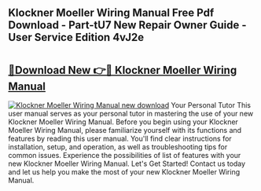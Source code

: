 ## Klockner Moeller Wiring Manual Free Pdf Download - Part-tU7 New Repair Owner Guide - User Service Edition 4vJ2e

# <h2><a href="http://bc40909.oget.top/?id=Klockner+Moeller+Wiring+Manual">🔗Download New 👉🔴 Klockner Moeller Wiring Manual</a></h2>

[![Klockner Moeller Wiring Manual new download](https://i.imgur.com/5g1atiW.png)](http://bc40909.oget.top/?id=Klockner+Moeller+Wiring+Manual)
Your Personal Tutor This user manual serves as your personal tutor in mastering the use of your new Klockner Moeller Wiring Manual. Before you begin using your Klockner Moeller Wiring Manual, please familiarize yourself with its functions and features by reading this user manual. You'll find clear instructions for installation, setup, and operation, as well as troubleshooting tips for common issues. Experience the possibilities of list of features with your new Klockner Moeller Wiring Manual. Let's Get Started! Contact us today and let us help you make the most of your new Klockner Moeller Wiring Manual.
